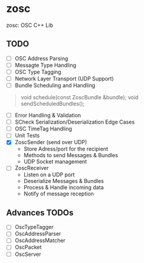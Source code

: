 # zosc
zosc: OSC C++ Lib

## TODO
- [ ] OSC Address Parsing
- [ ] Messagte Type Handling
- [ ] OSC Type Tagging
- [ ] Network Layer Transport (UDP Support)
- [ ] Bundle Scheduling and Handling
> void schedule(const ZoscBundle &bundle);
> void sendScheduledBundles();
- [ ] Error Handling & Validation
- [ ] SCheck Serialization/Deserialization Edge Cases
- [ ] OSC TimeTag Handling
- [ ] Unit Tests
- [x] ZoscSender (send over UDP)
    * Store Adress/port for the recipient
    * Methods to send Messages & Bundles
    * UDP Socket management
- [ ] ZoscReceiver
    * Listen on a UDP port
    * Deserialize Messages & Bundles
    * Process & Handle incoming data
    * Notify of message reception

## Advances TODOs
- [ ] OscTypeTagger
- [ ] OscAddressParser
- [ ] OscAddressMatcher
- [ ] OscPacket
- [ ] OscServer
